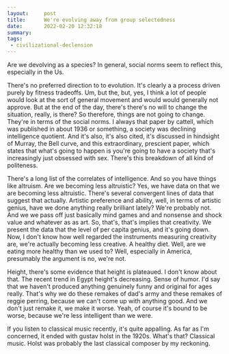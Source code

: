 ```yaml
---
layout:     post
title:      We're evolving away from group selectedness
date:       2022-02-20 12:32:18
summary:    
tags:
 - civilizational-declension
---
```


Are we devolving as a species? In general, social norms seem to reflect this, especially in the Us.

There's no preferred direction to to evolution. It's clearly a a process driven purely by fitness tradeoffs. Um, but the, but, yes, I think a lot of people would look at the sort of general movement and would would generally not approve. But at the end of the day, there's there's no will to change the situation, really, is there? So therefore, things are not going to change. They're in terms of the social norms. I always that paper by cattell, which was published in about 1936 or something, a society was declining intelligence quotient. And it's also, it's also cited, it's discussed in hindsight of Murray, the Bell curve, and this extraordinary, prescient paper, which states that what's going to happen is you're going to have a society that's increasingly just obsessed with sex. There's this breakdown of all kind of politeness.

There's a long list of the correlates of intelligence. And so you have things like altruism. Are we becoming less altruistic? Yes, we have data on that we are becoming less altruistic. There's several convergent lines of data that suggest that actually. Artistic preference and ability, well, in terms of artistic genius, have we done anything really brilliant lately? We're probably not. And we we pass off just basically mind games and and nonsense and shock value and whatever as as art. So, that's, that's implies that creativity. We present the data that the level of per capita genius, and it's going down. Now, I don't know how well regarded the instruments measuring creativity are, we're actually becoming less creative. A healthy diet. Well, are we eating more healthy than we used to? Well, especially in America, presumably the argument is no, we're not. 

Height, there's some evidence that height is plateaued. I don't know about that. The recent trend in Egypt height's decreasing. Sense of humor. I'd say that we haven't produced anything genuinely funny and original for ages really. That's why we do these remakes of dad's army and these remakes of reggie perring, because we can't come up with anything good. And we don't just remake it, we make it worse. Yeah, of course it's bound to be worse, because we're less intelligent than we were.

If you listen to classical music recently, it's quite appalling. As far as I'm concerned, it ended with gustav holst in the 1920s. What's that? Classical music. Holst was probably the last classical composer by my reckoning.
